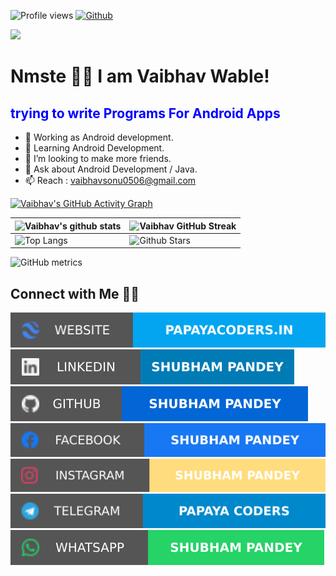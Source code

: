 ![Profile views](https://gpvc.arturio.dev/icomputercoding)
[![Github](https://img.shields.io/github/followers/1902shubh?label=Follow&style=social)](https://github.com/icomputercoding)


<img src="https://miro.medium.com/max/3200/0*fdcgLkFi3GdmNpWY">

# Nmste 👋🏻 I am Vaibhav Wable!
<h2 style="color:blue"> trying to write Programs For Android Apps</h2>

- 🔭 Working as Android development.
- 🌱 Learning Android Development.
- 👯 I’m looking to make more friends.
- 💬 Ask about Android Development / Java.
- 📫 Reach : vaibhavsonu0506@gmail.com

[![Vaibhav's GitHub Activity Graph](https://activity-graph.herokuapp.com/graph?username=icomputercoding&theme=tokyonight)](https://git.io/praveenscience)

| ![Vaibhav's github stats](https://github-readme-stats.vercel.app/api?username=icomputercoding&show_icons=true&theme=tokyonight) | ![Vaibhav GitHub Streak](https://github-readme-streak-stats.herokuapp.com/?user=icomputercoding&theme=tokyonight) |
| --- | --- |
| ![Top Langs](https://github-readme-stats.vercel.app/api/top-langs/?username=icomputercoding&theme=tokyonight) | ![Github Stars](https://github-readme-stats.vercel.app/api?username=icomputercoding&show_icons=true&locale=en&count_private=true&hide_rank=true&custom_title=My%20GitHub%20Stats&disable_animations=true&theme=tokyonight) |

![GitHub metrics](https://metrics.lecoq.io/icomputercoding)  


## Connect with Me 🤝🏻

[![Website](https://raw.githubusercontent.com/1902shubh/1902shubh/master/assets/ws.svg)](https://icomputercoding.in/) [![LinkedIn](https://raw.githubusercontent.com/1902shubh/1902shubh/master/assets/li.svg)](https://www.linkedin.com/in/vaibhavwable/) [![GitHub](https://raw.githubusercontent.com/1902shubh/1902shubh/master/assets/gh.svg)](https://github.com/icomputercoding) [![Facebook](https://raw.githubusercontent.com/1902shubh/1902shubh/master/assets/fb.svg)](https://www.facebook.com/icomputercoding) [![Instagram](https://raw.githubusercontent.com/1902shubh/1902shubh/master/assets/ig.svg)](https://instagram.com/icomputercoding)  [![Telegram](https://raw.githubusercontent.com/1902shubh/1902shubh/master/assets/tg.svg)](https://t.me/icomputercoding) [![WhatsApp](https://raw.githubusercontent.com/1902shubh/1902shubh/master/assets/wa.svg)](https://wa.me/message/DS6LXIFOPDGZM1)

